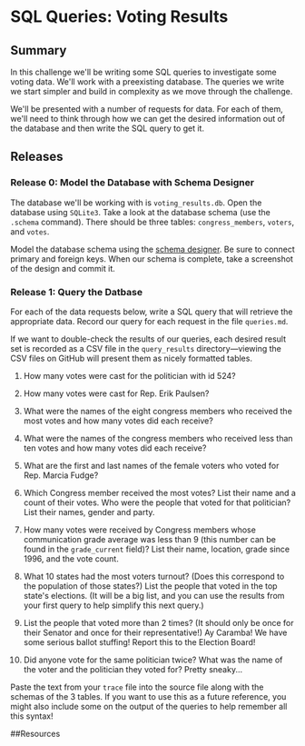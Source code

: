 # SQL Queries: Voting Results 
 
## Summary 
In this challenge we'll be writing some SQL queries to investigate some voting data.  We'll work with a preexisting database.  The queries we write we start simpler and build in complexity as we move through the challenge.  

We'll be presented with a number of requests for data.  For each of them, we'll need to think through how we can get the desired information out of the database and then write the SQL query to get it.
 

## Releases
### Release 0:  Model the Database with Schema Designer
The database we'll be working with is `voting_results.db`.  Open the database using `SQLite3`.  Take a look at the database schema (use the `.schema` command).  There should be three tables: `congress_members`, `voters`, and `votes`.

Model the database schema using the [schema designer].  Be sure to connect primary and foreign keys.  When our schema is complete, take a screenshot of the design and commit it.


### Release 1: Query the Datbase
For each of the data requests below, write a SQL query that will retrieve the appropriate data.  Record our query for each request in the file `queries.md`.

If we want to double-check the results of our queries, each desired result set is recorded as a CSV file in the `query_results` directory—viewing the CSV files on GitHub will present them as nicely formatted tables.


1. How many votes were cast for the politician with id 524?

2. How many votes were cast for Rep. Erik Paulsen?

3. What were the names of the eight congress members who received the most votes and how many votes did each receive?

4. What were the names of the congress members who received less than ten votes and how many votes did each receive?

5. What are the first and last names of the female voters who voted for Rep. Marcia Fudge?

6. Which Congress member received the most votes? List their name and a count of their votes.  Who were the people that voted for that politician?  List their names, gender and party.

7. How many votes were received by Congress members whose communication grade average was less than 9 (this number can be found in the `grade_current` field)? List their name, location, grade since 1996, and the vote count.

8. What 10 states had the most voters turnout? (Does this correspond to the population of those states?) List the people that voted in the top state's elections.  (It will be a big list, and you can use the results from your first query to help simplify this next query.)

9. List the people that voted more than 2 times? (It should only be once for their Senator and once for their representative!)  Ay Caramba!  We have some serious ballot stuffing! Report this to the Election Board!

10. Did anyone vote for the same politician twice? What was the name of the voter and the politician they voted for?  Pretty sneaky...

Paste the text from your `trace` file into the source file along with the schemas of the 3 tables. If you want to use this as a future reference, you might also include some on the output of the queries to help remember all this syntax!


<!-- ##Optimize Your Learning  -->

##Resources


[schema designer]: https://schemadesigner.devbootcamp.com/
